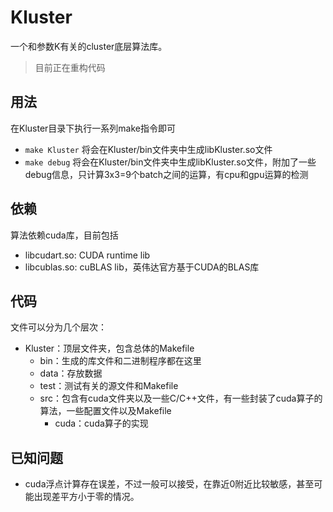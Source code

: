 # Kluster
一个和参数K有关的cluster底层算法库。
> 目前正在重构代码

## 用法
在Kluster目录下执行一系列make指令即可
- `make Kluster` 将会在Kluster/bin文件夹中生成libKluster.so文件
- `make debug` 将会在Kluster/bin文件夹中生成libKluster.so文件，附加了一些debug信息，只计算3x3=9个batch之间的运算，有cpu和gpu运算的检测

## 依赖
算法依赖cuda库，目前包括
- libcudart.so: CUDA runtime lib
- libcublas.so: cuBLAS lib，英伟达官方基于CUDA的BLAS库

## 代码
文件可以分为几个层次：
- Kluster：顶层文件夹，包含总体的Makefile
    - bin：生成的库文件和二进制程序都在这里
    - data：存放数据
    - test：测试有关的源文件和Makefile
    - src：包含有cuda文件夹以及一些C/C++文件，有一些封装了cuda算子的算法，一些配置文件以及Makefile
        - cuda：cuda算子的实现 


## 已知问题
- cuda浮点计算存在误差，不过一般可以接受，在靠近0附近比较敏感，甚至可能出现差平方小于零的情况。
